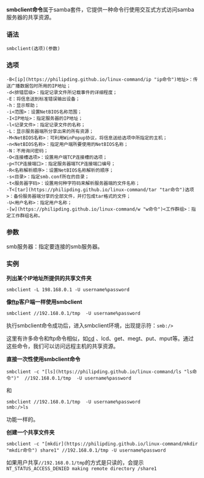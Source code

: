 **smbclient命令**属于samba套件，它提供一种命令行使用交互式方式访问samba服务器的共享资源。

### 语法  

```
smbclient(选项)(参数)
```

### 选项  

```
-B<[ip](https://philipding.github.io/linux-command/ip "ip命令")地址>：传送广播数据包时所用的IP地址；
-d<排错层级>：指定记录文件所记载事件的详细程度；
-E：将信息送到标准错误输出设备；
-h：显示帮助；
-i<范围>：设置NetBIOS名称范围；
-I<IP地址>：指定服务器的IP地址；
-l<记录文件>：指定记录文件的名称；
-L：显示服务器端所分享出来的所有资源；
-M<NetBIOS名称>：可利用WinPopup协议，将信息送给选项中所指定的主机；
-n<NetBIOS名称>：指定用户端所要使用的NetBIOS名称；
-N：不用询问密码；
-O<连接槽选项>：设置用户端TCP连接槽的选项；
-p<TCP连接端口>：指定服务器端TCP连接端口编号；
-R<名称解析顺序>：设置NetBIOS名称解析的顺序；
-s<目录>：指定smb.conf所在的目录；
-t<服务器字码>：设置用何种字符码来解析服务器端的文件名称；
-T<[tar](https://philipding.github.io/linux-command/tar "tar命令")选项>：备份服务器端分享的全部文件，并打包成tar格式的文件；
-U<用户名称>：指定用户名称；
-[w](https://philipding.github.io/linux-command/w "w命令")<工作群组>：指定工作群组名称。
```

### 参数  

smb服务器：指定要连接的smb服务器。

### 实例  

**列出某个IP地址所提供的共享文件夹**

```
smbclient -L 198.168.0.1 -U username%password
```

**像[ftp](https://philipding.github.io/linux-command/ftp "ftp命令")客户端一样使用smbclient**

```
smbclient //192.168.0.1/tmp  -U username%password
```

执行smbclient命令成功后，进入smbclient环境，出现提示符：`smb:/>`

这里有许多命令和ftp命令相似，如[cd](https://philipding.github.io/linux-command/cd "cd命令") 、lcd、get、megt、put、mput等。通过这些命令，我们可以访问远程主机的共享资源。

**直接一次性使用smbclient命令**

```
smbclient -c "[ls](https://philipding.github.io/linux-command/ls "ls命令")"  //192.168.0.1/tmp  -U username%password
```

和

```
smbclient //192.168.0.1/tmp  -U username%password
smb:/>ls
```

功能一样的。

**创建一个共享文件夹**

```
smbclient -c "[mkdir](https://philipding.github.io/linux-command/mkdir "mkdir命令") share1" //192.168.0.1/tmp -U username%password
```

如果用户共享`//192.168.0.1/tmp`的方式是只读的，会提示`NT_STATUS_ACCESS_DENIED making remote directory /share1`